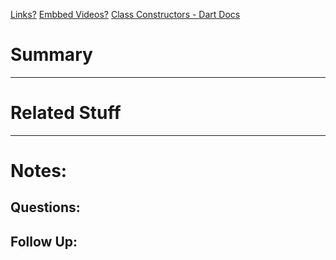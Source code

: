 [Links?](#)
[Embbed Videos?](#)
[Class Constructors - Dart Docs](https://dart.dev/language/constructors)
# Summary

----
# Related Stuff

----
# Notes:

## Questions:

## Follow Up:
